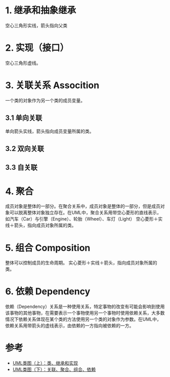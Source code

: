 

# 1. 继承和抽象继承
空心三角形实线，箭头指向父类

# 2. 实现（接口）
空心三角形虚线。

# 3. 关联关系 Assocition
一个类的对象作为另一个类的成员变量。

## 3.1 单向关联
单向箭头实线，箭头指向成员变量所属的类。

## 3.2 双向关联

## 3.3 自关联



# 4. 聚合
成员对象是整体的一部分。在聚合关系中，成员对象是整体的一部分，但是成员对象可以脱离整体对象独立存在。在UML中，聚合关系用带空心菱形的直线表示，如汽车（Car）与引擎（Engine）、轮胎（Wheel）、车灯（Light）
空心菱形＋实线＋箭头，指向成员对象所属的类。



# 5. 组合 Composition
整体可以控制成员的生命周期。
实心菱形＋实线＋箭头，指向成员对象所属的类。


# 6. 依赖 Dependency
依赖（Dependency）关系是一种使用关系，特定事物的改变有可能会影响到使用该事物的其他事物，在需要表示一个事物使用另一个事物时使用依赖关系，大多数情况下依赖关系体现在某个类的方法使用另一个类的对象作为参数。在UML中，依赖关系用带箭头的虚线表示，由依赖的一方指向被依赖的一方。

# 参考
* [UML类图（上）：类、继承和实现](https://www.cnblogs.com/xrq730/p/5527115.html)
* [UML类图（下）：关联、聚合、组合、依赖](https://www.cnblogs.com/xrq730/p/5533019.html)
